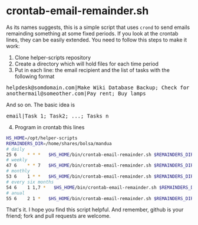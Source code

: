 # crontab-email-remainder.sh

As its names suggests, this is a simple script that uses `crond` to send emails remainding something at some fixed periods. If you look at the crontab lines, they can be easily extended. You need to follow this steps to make it work:

1. Clone helper-scripts repository
2. Create a directory which will hold files for each time period
3. Put in each line: the email recipient and the list of tasks with the following format
<pre>
helpdesk@somdomain.com|Make Wiki Database Backup; Check for security updates for internet services; Task 3 remainder
anothermail@someother.com|Pay rent; Buy lamps
</pre>
And so on. The basic idea is
<pre>
email|Task 1; Task2; ...; Tasks n
</pre>
4. Program in crontab this lines

```sh
HS_HOME=/opt/helper-scripts
REMAINDERS_DIR=/home/shares/bolsa/mandua
# daily
25 6    * * *   $HS_HOME/bin/crontab-email-remainder.sh $REMAINDERS_DIR/diario
# weekly
47 6    * * 7   $HS_HOME/bin/crontab-email-remainder.sh $REMAINDERS_DIR/semanal
# monthly
53 6    1 * *   $HS_HOME/bin/crontab-email-remainder.sh $REMAINDERS_DIR/mensual
# every six months
54 6    1 1,7 *   $HS_HOME/bin/crontab-email-remainder.sh $REMAINDERS_DIR/semestral
# anual
55 6    2 1 *   $HS_HOME/bin/crontab-email-remainder.sh $REMAINDERS_DIR/anual
```
That's it. I hope you find this script helpful. And remember, github is your friend; fork and pull requests are welcome.


